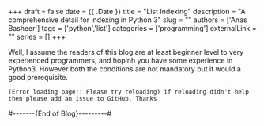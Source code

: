 +++ 
draft = false
date = {{ .Date }}
title = "List Indexing"
description = "A comprehensive detail for indexing in Python 3"
slug = ""
authors = ['Anas Basheer']
tags = ['python','list']
categories = ['programming']
externalLink = ""
series = []
+++

Well, I assume the readers of this blog are at least beginner level to very experienced programmers, and hopinh you have some experience in Python3. However both the conditions are not mandatory but it would a good prerequisite.

```(Error loading page!: Please try reloading) if reloading didn't help then please add an issue to GitHub. Thanks```

#-------{End of Blog}---------#
